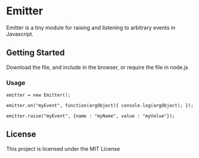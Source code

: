 # Emitter

Emitter is a tiny module for raising and listening to arbitrary events in Javascript.

## Getting Started

Download the file, and include in the browser, or require the file in node.js

### Usage

`emitter = new Emitter();`

`emitter.on("myEvent", function(argObject){
	console.log(argObject);
});`

`emitter.raise("myEvent", {name : "myName", value : "myValue"});`

## License

This project is licensed under the MIT License